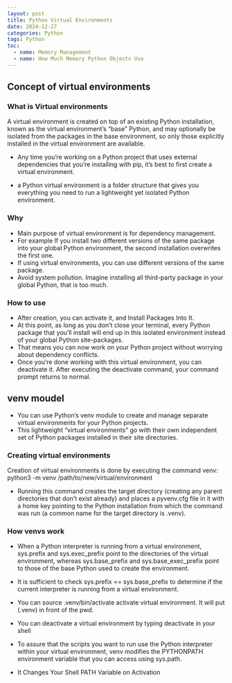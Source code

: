 ```yaml
---
layout: post
title: Python Virtual Environments
date: 2024-12-27
categories: Python
tags: Python
toc: 
  - name: Memory Management
  - name: How Much Memory Python Objects Use
---
```


## Concept of virtual environments

### What is Virtual environments
A virtual environment is created on top of an existing Python installation, known as the virtual environment’s “base” Python, and may optionally be isolated from the packages in the base environment, so only those explicitly installed in the virtual environment are available.

- Any time you’re working on a Python project that uses external dependencies that you’re installing with pip, it’s best to first create a virtual environment. 

- a Python virtual environment is a folder structure that gives you everything you need to run a lightweight yet isolated Python environment.

### Why
- Main purpose of virtual environment is for dependency management. 
- For example If you install two different versions of the same package into your global Python environment, the second installation overwrites the first one. 
- If using virtual environments, you can use different versions of the same package.
- Avoid system pollution. Imagine installing all third-party package in your global Python, that is too much. 

### How to use
- After creation, you can activate it, and Install Packages Into It. 
- At this point, as long as you don’t close your terminal, every Python package that you’ll install will end up in this isolated environment instead of your global Python site-packages. 
- That means you can now work on your Python project without worrying about dependency conflicts.
- Once you’re done working with this virtual environment, you can deactivate it. After executing the deactivate command, your command prompt returns to normal. 

## venv moudel

- You can use Python’s venv module to create and manage separate virtual environments for your Python projects. 
- This lightweight “virtual environments” go with their own independent set of Python packages installed in their site directories. 

### Creating virtual environments

Creation of virtual environments is done by executing the command venv:
python3 -m venv /path/to/new/virtual/environment

- Running this command creates the target directory (creating any parent directories that don’t exist already) and places a pyvenv.cfg file in it with a home key pointing to the Python installation from which the command was run (a common name for the target directory is .venv).

### How venvs work

- When a Python interpreter is running from a virtual environment, sys.prefix and sys.exec_prefix point to the directories of the virtual environment, whereas sys.base_prefix and sys.base_exec_prefix point to those of the base Python used to create the environment.

- It is sufficient to check sys.prefix == sys.base_prefix to determine if the current interpreter is running from a virtual environment.

- You can source .venv/bin/activate activate virtual environment. It will put (.venv) in front of the pwd.
- You can deactivate a virtual environment by typing deactivate in your shell

- To assure that the scripts you want to run use the Python interpreter within your virtual environment, venv modifies the PYTHONPATH environment variable that you can access using sys.path.
- It Changes Your Shell PATH Variable on Activation


